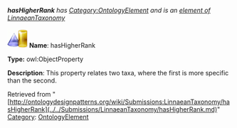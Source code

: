 ___hasHigherRank__ has [Category:OntologyElement](../../Category/OntologyElement.md "Category:OntologyElement") and is an [element of](../../Property/ElementOf.md "Property:ElementOf") [LinnaeanTaxonomy](../../Submissions/LinnaeanTaxonomy.md "Submissions:LinnaeanTaxonomy")_


  




[![ObjectProperty](../../images/thumb/c/c3/ObjectProperty.gif/45px-ObjectProperty.gif)](../../Image/ObjectProperty.gif.md "ObjectProperty")
__Name__: hasHigherRank 


__Type:__ owl:ObjectProperty 


__Description__: This property relates two taxa, where the first is more specific than the second. 





Retrieved from "[http://ontologydesignpatterns.org/wiki/Submissions:LinnaeanTaxonomy/hasHigherRank](../../Submissions/LinnaeanTaxonomy/hasHigherRank.md)"
 [Category](http://ontologydesignpatterns.org/wiki/Special:Categories "Special:Categories"): [OntologyElement](../../Category/OntologyElement.md "Category:OntologyElement")